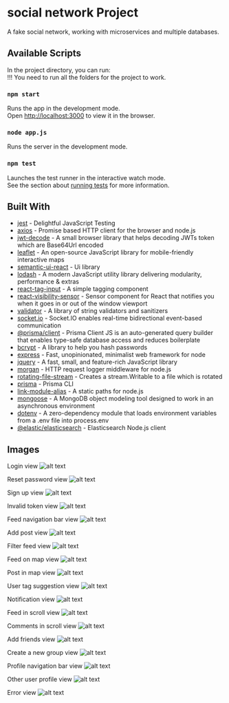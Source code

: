 # social network Project

A fake social network, working with microservices and multiple databases.

## Available Scripts

In the project directory, you can run:
\
!!! You need to run all the folders for the project to work.

### `npm start`

Runs the app in the development mode.\
Open [http://localhost:3000](http://localhost:3000) to view it in the browser.

### `node app.js`

Runs the server in the development mode.

### `npm test`

Launches the test runner in the interactive watch mode.\
See the section about [running tests](https://facebook.github.io/create-react-app/docs/running-tests) for more information.

## Built With

* [jest](https://www.npmjs.com/package/jest) - Delightful JavaScript Testing
* [axios](https://www.npmjs.com/package/axios) - Promise based HTTP client for the browser and node.js
* [jwt-decode](https://www.npmjs.com/package/jwt-decode) - A small browser library that helps decoding JWTs token which are Base64Url encoded
* [leaflet](https://www.npmjs.com/package/leaflet) - An open-source JavaScript library for mobile-friendly interactive maps
* [semantic-ui-react](https://www.npmjs.com/package/semantic-ui-react) - Ui library
* [lodash](https://www.npmjs.com/package/lodash) - A modern JavaScript utility library delivering modularity, performance & extras
* [react-tag-input](https://www.npmjs.com/package/react-tag-input) - A simple tagging component
* [react-visibility-sensor](https://www.npmjs.com/react-visibility-sensor) - Sensor component for React that notifies you when it goes in or out of the window viewport
* [validator](https://www.npmjs.com/package/validator) - A library of string validators and sanitizers
* [socket.io](https://www.npmjs.com/package/socket.io) - Socket.IO enables real-time bidirectional event-based communication
* [@prisma/client](https://www.npmjs.com/package/@prisma/client) - Prisma Client JS is an auto-generated query builder that enables type-safe database access and reduces boilerplate
* [bcrypt](https://www.npmjs.com/package/bcrypt) - A library to help you hash passwords
* [express](https://www.npmjs.com/package/express) - Fast, unopinionated, minimalist web framework for node
* [jquery](https://www.npmjs.com/package/jquery) - A fast, small, and feature-rich JavaScript library
* [morgan](https://www.npmjs.com/package/morgan) - HTTP request logger middleware for node.js
* [rotating-file-stream](https://www.npmjs.com/package/rotating-file-stream) - Creates a stream.Writable to a file which is rotated
* [prisma](https://www.npmjs.com/package/prisma) - Prisma CLI
* [link-module-alias](https://www.npmjs.com/package/link-module-alias) - A static paths for node.js
* [mongoose](https://www.npmjs.com/package/mongoose) - A MongoDB object modeling tool designed to work in an asynchronous environment
* [dotenv](https://www.npmjs.com/package/dotenv) - A zero-dependency module that loads environment variables from a .env file into process.env
* [@elastic/elasticsearch](https://www.npmjs.com/@elastic/elasticsearch) - Elasticsearch Node.js client

## Images
Login view
![alt text](https://github.com/dor1202/SocialNetworkProject/blob/main/ScreenShots/ScreenShot1.png?raw=true)


Reset password view
![alt text](https://github.com/dor1202/SocialNetworkProject/blob/main/ScreenShots/ScreenShot2.png?raw=true)


Sign up view
![alt text](https://github.com/dor1202/SocialNetworkProject/blob/main/ScreenShots/ScreenShot3.png?raw=true)


Invalid token view
![alt text](https://github.com/dor1202/SocialNetworkProject/blob/main/ScreenShots/ScreenShot4.png?raw=true)


Feed navigation bar view
![alt text](https://github.com/dor1202/SocialNetworkProject/blob/main/ScreenShots/ScreenShot5.png?raw=true)


Add post view
![alt text](https://github.com/dor1202/SocialNetworkProject/blob/main/ScreenShots/ScreenShot6.png?raw=true)


Filter feed view
![alt text](https://github.com/dor1202/SocialNetworkProject/blob/main/ScreenShots/ScreenShot7.png?raw=true)


Feed on map view
![alt text](https://github.com/dor1202/SocialNetworkProject/blob/main/ScreenShots/ScreenShot8.png?raw=true)


Post in map view
![alt text](https://github.com/dor1202/SocialNetworkProject/blob/main/ScreenShots/ScreenShot9.png?raw=true)


User tag suggestion view
![alt text](https://github.com/dor1202/SocialNetworkProject/blob/main/ScreenShots/ScreenShot10.png?raw=true)


Notification view
![alt text](https://github.com/dor1202/SocialNetworkProject/blob/main/ScreenShots/ScreenShot11.png?raw=true)


Feed in scroll view
![alt text](https://github.com/dor1202/SocialNetworkProject/blob/main/ScreenShots/ScreenShot12.png?raw=true)


Comments in scroll view
![alt text](https://github.com/dor1202/SocialNetworkProject/blob/main/ScreenShots/ScreenShot13.png?raw=true)


Add friends view
![alt text](https://github.com/dor1202/SocialNetworkProject/blob/main/ScreenShots/ScreenShot15.png?raw=true)


Create a new group view
![alt text](https://github.com/dor1202/SocialNetworkProject/blob/main/ScreenShots/ScreenShot16.png?raw=true)


Profile navigation bar view
![alt text](https://github.com/dor1202/SocialNetworkProject/blob/main/ScreenShots/ScreenShot17.png?raw=true)


Other user profile view
![alt text](https://github.com/dor1202/SocialNetworkProject/blob/main/ScreenShots/ScreenShot18.png?raw=true)


Error view
![alt text](https://github.com/dor1202/SocialNetworkProject/blob/main/ScreenShots/ScreenShot19.png?raw=true)


